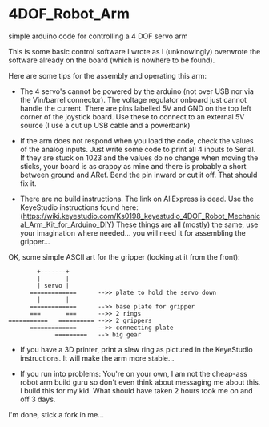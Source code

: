 # 4DOF_Robot_Arm
simple arduino code for controlling a 4 DOF servo arm


This is some basic control software I wrote as I (unknowingly) overwrote the software already on the board (which is nowhere to be found).



Here are some tips for the assembly and operating this arm:

- The 4 servo's cannot be powered by the arduino (not over USB nor via the Vin/barrel connector). 
The voltage regulator onboard just cannot handle the current. There are pins labelled 5V and GND on the top left corner of the joystick
board. Use these to connect to an external 5V source (I use a cut up USB cable and a powerbank)

- If the arm does not respond when you load the code, check the values of the analog inputs.
Just write some code to print all 4 inputs to Serial. If they are stuck on 1023 and the values do no change when moving the sticks,
your board is as crappy as mine and there is probably a short between ground and ARef. Bend the pin inward or cut it off. That should fix it.

- There are no build instructions. The link on AliExpress is dead. Use the KeyeStudio instructions 
found here: (https://wiki.keyestudio.com/Ks0198_keyestudio_4DOF_Robot_Mechanical_Arm_Kit_for_Arduino_DIY)
These things are all (mostly) the same, use your imagination where needed... you will need it for assembling the gripper...

OK, some simple ASCII art for the gripper (looking at it from the front):

            +-------+
            |       |
            | servo |
          =============      -->> plate to hold the servo down
            |       |
          =============      -->> base plate for gripper
          ===       ===      -->> 2 rings
    ===========   ========== -->> 2 grippers
          =============      -->> connecting plate
                 =========   --> big gear



- If you have a 3D printer, print a slew ring as pictured in the KeyeStudio instructions. It will make the arm more stable...

- If you run into problems: You're on your own, I am not the cheap-ass robot arm build guru so don't even think about messaging me about this.
I build this for my kid. What should have taken 2 hours took me on and off 3 days.

I'm done, stick a fork in me...

